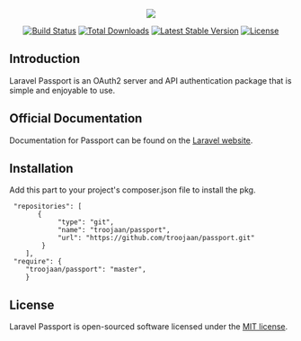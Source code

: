 <p align="center"><img src="https://laravel.com/assets/img/components/logo-passport.svg"></p>

<p align="center">
<a href="https://travis-ci.org/laravel/passport"><img src="https://travis-ci.org/laravel/passport.svg" alt="Build Status"></a>
<a href="https://packagist.org/packages/laravel/passport"><img src="https://poser.pugx.org/laravel/passport/d/total.svg" alt="Total Downloads"></a>
<a href="https://packagist.org/packages/laravel/passport"><img src="https://poser.pugx.org/laravel/passport/v/stable.svg" alt="Latest Stable Version"></a>
<a href="https://packagist.org/packages/laravel/passport"><img src="https://poser.pugx.org/laravel/passport/license.svg" alt="License"></a>
</p>

## Introduction

Laravel Passport is an OAuth2 server and API authentication package that is simple and enjoyable to use.

## Official Documentation

Documentation for Passport can be found on the [Laravel website](http://laravel.com/docs/master/passport).

## Installation

Add this part to your project's composer.json file to install the pkg.

```$xslt
 "repositories": [
       {
            "type": "git",
            "name": "troojaan/passport",
            "url": "https://github.com/troojaan/passport.git"
        }
    ],
 "require": {
    "troojaan/passport": "master",
    }
```

## License

Laravel Passport is open-sourced software licensed under the [MIT license](http://opensource.org/licenses/MIT).
